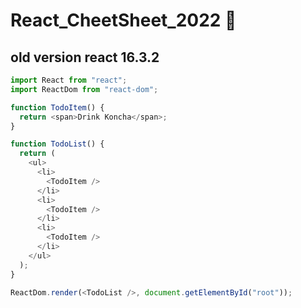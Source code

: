 # React_CheetSheet_2022 :rocket:

## old version react 16.3.2
```js
import React from "react";
import ReactDom from "react-dom";

function TodoItem() {
  return <span>Drink Koncha</span>;
}

function TodoList() {
  return (
    <ul>
      <li>
        <TodoItem />
      </li>
      <li>
        <TodoItem />
      </li>
      <li>
        <TodoItem />
      </li>
    </ul>
  );
}

ReactDom.render(<TodoList />, document.getElementById("root"));
```
